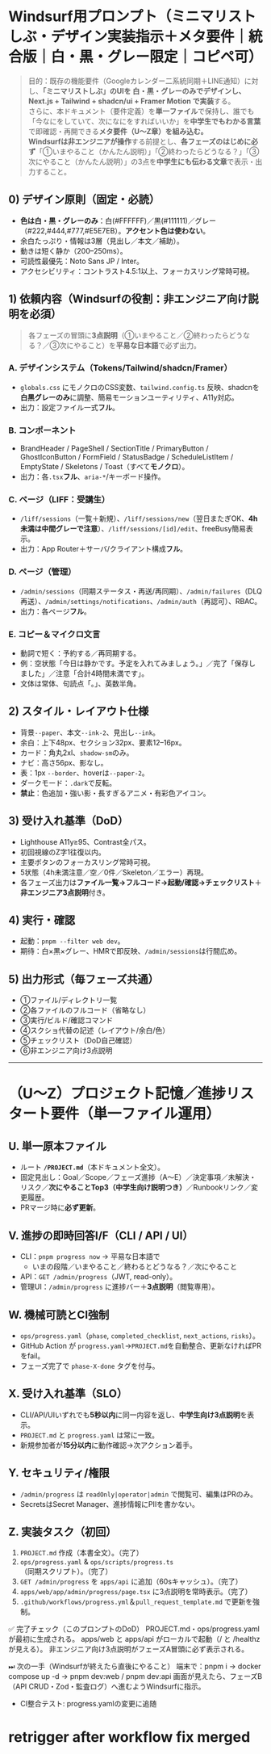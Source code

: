 # Windsurf用プロンプト（ミニマリストしぶ・デザイン実装指示＋メタ要件｜統合版｜白・黒・グレー限定｜コピペ可）

> 目的：既存の機能要件（Googleカレンダー二系統同期＋LINE通知）に対し、**「ミニマリストしぶ」**のUIを **白・黒・グレーのみ**でデザインし、Next.js + Tailwind + shadcn/ui + Framer Motion で**実装**する。  
> さらに、本ドキュメント（要件定義）を**単一ファイル**で保持し、誰でも「今なにをしていて、次になにをすればいいか」を**中学生でもわかる言葉**で即確認・再開できる**メタ要件（U〜Z章）**を組み込む。  
> Windsurfは**非エンジニアが操作**する前提とし、**各フェーズのはじめに必ず**「①いまやること（かんたん説明）」「②終わったらどうなる？」「③次にやること（かんたん説明）」の3点を**中学生にも伝わる文章**で表示・出力すること。

## 0) デザイン原則（固定・必読）
- **色は白・黒・グレーのみ**：白(#FFFFFF)／黒(#111111)／グレー（#222,#444,#777,#E5E7EB）。**アクセント色は使わない**。  
- 余白たっぷり・情報は3層（見出し／本文／補助）。  
- 動きは短く静か（200–250ms）。  
- 可読性最優先：Noto Sans JP / Inter。  
- アクセシビリティ：コントラスト4.5:1以上、フォーカスリング常時可視。

## 1) 依頼内容（Windsurfの役割：非エンジニア向け説明を必須）
> 各フェーズの冒頭に**3点説明**（①いまやること／②終わったらどうなる？／③次にやること）を**平易な日本語**で必ず出力。

### A. デザインシステム（Tokens/Tailwind/shadcn/Framer）
- `globals.css` にモノクロのCSS変数、`tailwind.config.ts` 反映、shadcnを**白黒グレーのみ**に調整、簡易モーションユーティリティ、A11y対応。  
- 出力：設定ファイル一式**フル**。

### B. コンポーネント
- BrandHeader / PageShell / SectionTitle / PrimaryButton / GhostIconButton / FormField / StatusBadge / ScheduleListItem / EmptyState / Skeletons / Toast（すべて**モノクロ**）。  
- 出力：各`.tsx`**フル**、`aria-*`/キーボード操作。

### C. ページ（LIFF：受講生）
- `/liff/sessions`（一覧＋新規）、`/liff/sessions/new`（翌日またぎOK、**4h未満は中間グレーで注意**）、`/liff/sessions/[id]/edit`、freeBusy簡易表示。  
- 出力：App Router＋サーバ/クライアント構成**フル**。

### D. ページ（管理）
- `/admin/sessions`（同期ステータス・再送/再同期）、`/admin/failures`（DLQ再送）、`/admin/settings/notifications`、`/admin/auth`（再認可）、RBAC。  
- 出力：各ページ**フル**。

### E. コピー＆マイクロ文言
- 動詞で短く：予約する／再同期する。  
- 例：空状態「今日は静かです。予定を入れてみましょう。」／完了「保存しました」／注意「合計4時間未満です」。  
- 文体は常体、句読点「。」、英数半角。

## 2) スタイル・レイアウト仕様
- 背景`--paper`、本文`--ink-2`、見出し`--ink`。  
- 余白：上下48px、セクション32px、要素12–16px。  
- カード：角丸2xl、`shadow-sm`のみ。  
- ナビ：高さ56px、影なし。  
- 表：1px `--border`、hoverは`--paper-2`。  
- ダークモード：`.dark`で反転。  
- **禁止**：色追加・強い影・長すぎるアニメ・有彩色アイコン。

## 3) 受け入れ基準（DoD）
- Lighthouse A11y≥95、Contrast全パス。  
- 初回視線のZ字1往復以内。  
- 主要ボタンのフォーカスリング常時可視。  
- 5状態（4h未満注意／空／0件／Skeleton／エラー）再現。  
- 各フェーズ出力は**ファイル一覧→フルコード→起動/確認→チェックリスト**＋**非エンジニア3点説明**付き。

## 4) 実行・確認
- 起動：`pnpm --filter web dev`。  
- 期待：白×黒×グレー、HMRで即反映、`/admin/sessions`は行間広め。

## 5) 出力形式（毎フェーズ共通）
- ①ファイル/ディレクトリ一覧  
- ②各ファイルのフルコード（省略なし）  
- ③実行/ビルド/確認コマンド  
- ④スクショ代替の記述（レイアウト/余白/色）  
- ⑤チェックリスト（DoD自己確認）  
- ⑥非エンジニア向け3点説明

---

# （U〜Z）プロジェクト記憶／進捗リスタート要件（単一ファイル運用）

## U. 単一原本ファイル
- ルート **`/PROJECT.md`**（本ドキュメント全文）。  
- 固定見出し：Goal／Scope／フェーズ進捗（A〜E）／決定事項／未解決・リスク／**次にやることTop3（中学生向け説明つき）**／Runbookリンク／変更履歴。  
- PRマージ時に**必ず更新**。

## V. 進捗の即時回答I/F（CLI / API / UI）
- CLI：`pnpm progress now` → 平易な日本語で  
  - いまの段階／いまやること／終わるとどうなる？／次にやること  
- API：`GET /admin/progress`（JWT, read-only）。  
- 管理UI：`/admin/progress` に進捗バー＋**3点説明**（閲覧専用）。

## W. 機械可読とCI強制
- `ops/progress.yaml`（`phase`, `completed_checklist`, `next_actions`, `risks`）。  
- GitHub Action が `progress.yaml`→`PROJECT.md`を自動整合、更新なければPRをfail。  
- フェーズ完了で `phase-X-done` タグを付与。

## X. 受け入れ基準（SLO）
- CLI/API/UIいずれでも**5秒以内**に同一内容を返し、**中学生向け3点説明**を表示。  
- `PROJECT.md` と `progress.yaml` は常に一致。  
- 新規参加者が**15分以内**に動作確認→次アクション着手。

## Y. セキュリティ/権限
- `/admin/progress` は `readOnly|operator|admin` で閲覧可、編集はPRのみ。  
- SecretsはSecret Manager、進捗情報にPIIを書かない。

## Z. 実装タスク（初回）
1. `PROJECT.md` 作成（本書全文）。（完了）  
2. `ops/progress.yaml` & `ops/scripts/progress.ts`（同期スクリプト）。（完了）  
3. `GET /admin/progress` を `apps/api` に追加（60sキャッシュ）。（完了）  
4. `apps/web/app/admin/progress/page.tsx` に3点説明を常時表示。（完了）  
5. `.github/workflows/progress.yml`＆`pull_request_template.md` で更新を強制。

✅ 完了チェック（このプロンプトのDoD）
PROJECT.md・ops/progress.yaml が最初に生成される。
apps/web と apps/api がローカルで起動（/ と /healthz が見える）。
非エンジニア向け3点説明がフェーズA冒頭に必ず表示される。

⏭ 次の一手（Windsurfが終えたら直後にやること）
端末で：pnpm i → docker compose up -d → pnpm dev:web / pnpm dev:api
画面が見えたら、フェーズB（API CRUD・Zod・監査ログ）へ進むようWindsurfに指示。

- CI整合テスト: progress.yamlの変更に追随


# retrigger after workflow fix merged
